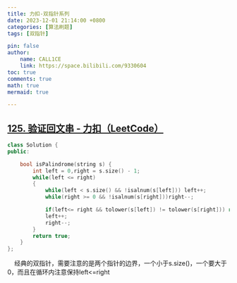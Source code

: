 ```yaml
---
title: 力扣-双指针系列
date: 2023-12-01 21:14:00 +0800
categories: [算法刷题]
tags: [双指针]

pin: false
author: 
    name: CALL1CE
    link: https://space.bilibili.com/9330604
toc: true
comments: true
math: true
mermaid: true

---
```


## [125. 验证回文串 - 力扣（LeetCode）](https://leetcode.cn/problems/valid-palindrome/description/?envType=study-plan-v2&envId=top-interview-150)

```cpp
class Solution {
public:

    bool isPalindrome(string s) {
        int left = 0,right = s.size() - 1;
        while(left <= right)
        {
            while(left < s.size() && !isalnum(s[left])) left++;
            while(right >= 0 && !isalnum(s[right]))right--;

            if(left<= right && tolower(s[left]) != tolower(s[right])) return false;
            left++;
            right--;
        }
        return true;
    }
};
```

    经典的双指针，需要注意的是两个指针的边界，一个小于s.size()，一个要大于0，而且在循环内注意保持left<=right
